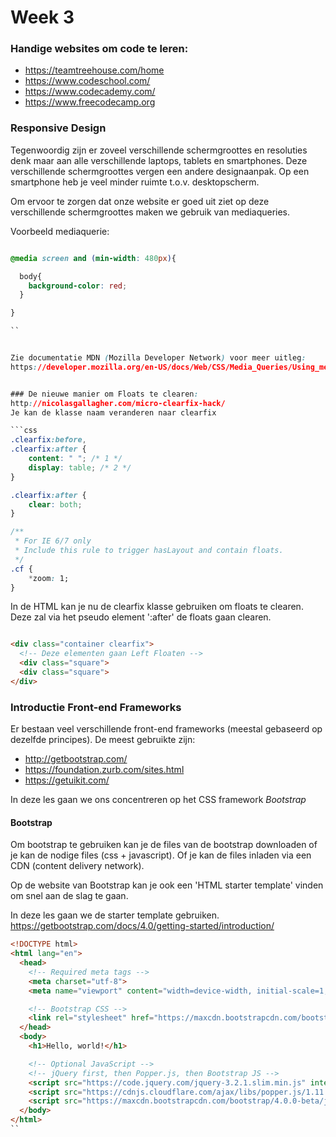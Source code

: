 # Week 3

### Handige websites om code te leren:
- https://teamtreehouse.com/home
- https://www.codeschool.com/
- https://www.codecademy.com/
- https://www.freecodecamp.org

### Responsive Design

Tegenwoordig zijn er zoveel verschillende schermgroottes en resoluties denk maar aan alle verschillende laptops, tablets en smartphones. Deze verschillende schermgroottes vergen een andere designaanpak. Op een smartphone heb je veel minder ruimte t.o.v. desktopscherm.

Om ervoor te zorgen dat onze website er goed uit ziet op deze verschillende schermgroottes maken we gebruik van mediaqueries.


Voorbeeld mediaquerie:
```css

@media screen and (min-width: 480px){

  body{
    background-color: red;
  }

}

``


Zie documentatie MDN (Mozilla Developer Network) voor meer uitleg:
https://developer.mozilla.org/en-US/docs/Web/CSS/Media_Queries/Using_media_queries


### De nieuwe manier om Floats te clearen:
http://nicolasgallagher.com/micro-clearfix-hack/
Je kan de klasse naam veranderen naar clearfix

```css
.clearfix:before,
.clearfix:after {
    content: " "; /* 1 */
    display: table; /* 2 */
}

.clearfix:after {
    clear: both;
}

/**
 * For IE 6/7 only
 * Include this rule to trigger hasLayout and contain floats.
 */
.cf {
    *zoom: 1;
}

```

In de HTML kan je nu de clearfix klasse gebruiken om floats te clearen.
Deze zal via het pseudo element ':after' de floats gaan clearen.

```html

<div class="container clearfix">
  <!-- Deze elementen gaan Left Floaten -->
  <div class="square">
  <div class="square">
</div>

```


### Introductie Front-end Frameworks

Er bestaan veel verschillende front-end frameworks (meestal gebaseerd op dezelfde principes).
De meest gebruikte zijn:

- http://getbootstrap.com/
- https://foundation.zurb.com/sites.html
- https://getuikit.com/

In deze les gaan we ons concentreren op het CSS framework *Bootstrap*

#### Bootstrap

Om bootstrap te gebruiken kan je de files van de bootstrap downloaden of je kan de nodige files (css + javascript).
Of je kan de files inladen via een CDN (content delivery network).

Op de website van Bootstrap kan je ook een 'HTML starter template' vinden om snel aan de slag te gaan.

In deze les gaan we de starter template gebruiken.
https://getbootstrap.com/docs/4.0/getting-started/introduction/

```HTML
<!DOCTYPE html>
<html lang="en">
  <head>
    <!-- Required meta tags -->
    <meta charset="utf-8">
    <meta name="viewport" content="width=device-width, initial-scale=1, shrink-to-fit=no">

    <!-- Bootstrap CSS -->
    <link rel="stylesheet" href="https://maxcdn.bootstrapcdn.com/bootstrap/4.0.0-beta/css/bootstrap.min.css" integrity="sha384-/Y6pD6FV/Vv2HJnA6t+vslU6fwYXjCFtcEpHbNJ0lyAFsXTsjBbfaDjzALeQsN6M" crossorigin="anonymous">
  </head>
  <body>
    <h1>Hello, world!</h1>

    <!-- Optional JavaScript -->
    <!-- jQuery first, then Popper.js, then Bootstrap JS -->
    <script src="https://code.jquery.com/jquery-3.2.1.slim.min.js" integrity="sha384-KJ3o2DKtIkvYIK3UENzmM7KCkRr/rE9/Qpg6aAZGJwFDMVNA/GpGFF93hXpG5KkN" crossorigin="anonymous"></script>
    <script src="https://cdnjs.cloudflare.com/ajax/libs/popper.js/1.11.0/umd/popper.min.js" integrity="sha384-b/U6ypiBEHpOf/4+1nzFpr53nxSS+GLCkfwBdFNTxtclqqenISfwAzpKaMNFNmj4" crossorigin="anonymous"></script>
    <script src="https://maxcdn.bootstrapcdn.com/bootstrap/4.0.0-beta/js/bootstrap.min.js" integrity="sha384-h0AbiXch4ZDo7tp9hKZ4TsHbi047NrKGLO3SEJAg45jXxnGIfYzk4Si90RDIqNm1" crossorigin="anonymous"></script>
  </body>
</html>
``
